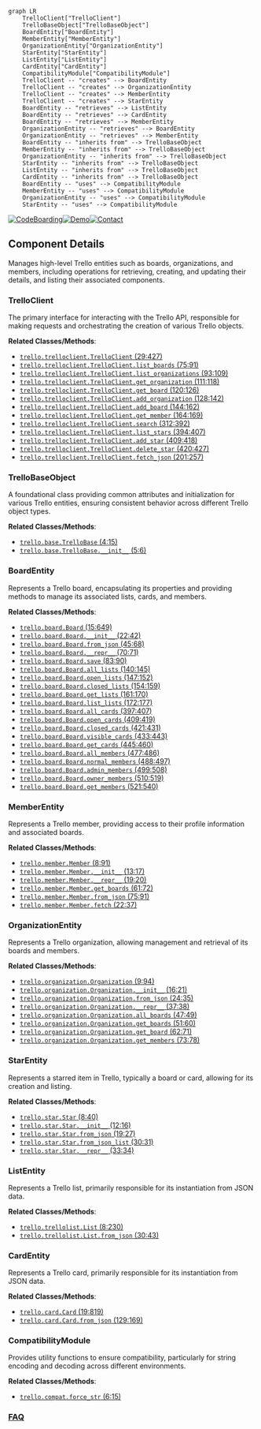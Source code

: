 ```mermaid
graph LR
    TrelloClient["TrelloClient"]
    TrelloBaseObject["TrelloBaseObject"]
    BoardEntity["BoardEntity"]
    MemberEntity["MemberEntity"]
    OrganizationEntity["OrganizationEntity"]
    StarEntity["StarEntity"]
    ListEntity["ListEntity"]
    CardEntity["CardEntity"]
    CompatibilityModule["CompatibilityModule"]
    TrelloClient -- "creates" --> BoardEntity
    TrelloClient -- "creates" --> OrganizationEntity
    TrelloClient -- "creates" --> MemberEntity
    TrelloClient -- "creates" --> StarEntity
    BoardEntity -- "retrieves" --> ListEntity
    BoardEntity -- "retrieves" --> CardEntity
    BoardEntity -- "retrieves" --> MemberEntity
    OrganizationEntity -- "retrieves" --> BoardEntity
    OrganizationEntity -- "retrieves" --> MemberEntity
    BoardEntity -- "inherits from" --> TrelloBaseObject
    MemberEntity -- "inherits from" --> TrelloBaseObject
    OrganizationEntity -- "inherits from" --> TrelloBaseObject
    StarEntity -- "inherits from" --> TrelloBaseObject
    ListEntity -- "inherits from" --> TrelloBaseObject
    CardEntity -- "inherits from" --> TrelloBaseObject
    BoardEntity -- "uses" --> CompatibilityModule
    MemberEntity -- "uses" --> CompatibilityModule
    OrganizationEntity -- "uses" --> CompatibilityModule
    StarEntity -- "uses" --> CompatibilityModule
```
[![CodeBoarding](https://img.shields.io/badge/Generated%20by-CodeBoarding-9cf?style=flat-square)](https://github.com/CodeBoarding/GeneratedOnBoardings)[![Demo](https://img.shields.io/badge/Try%20our-Demo-blue?style=flat-square)](https://www.codeboarding.org/demo)[![Contact](https://img.shields.io/badge/Contact%20us%20-%20contact@codeboarding.org-lightgrey?style=flat-square)](mailto:contact@codeboarding.org)

## Component Details

Manages high-level Trello entities such as boards, organizations, and members, including operations for retrieving, creating, and updating their details, and listing their associated components.

### TrelloClient
The primary interface for interacting with the Trello API, responsible for making requests and orchestrating the creation of various Trello objects.


**Related Classes/Methods**:

- <a href="https://github.com/sarumont/py-trello/blob/master/trello/trelloclient.py#L29-L427" target="_blank" rel="noopener noreferrer">`trello.trelloclient.TrelloClient` (29:427)</a>
- <a href="https://github.com/sarumont/py-trello/blob/master/trello/trelloclient.py#L75-L91" target="_blank" rel="noopener noreferrer">`trello.trelloclient.TrelloClient.list_boards` (75:91)</a>
- <a href="https://github.com/sarumont/py-trello/blob/master/trello/trelloclient.py#L93-L109" target="_blank" rel="noopener noreferrer">`trello.trelloclient.TrelloClient.list_organizations` (93:109)</a>
- <a href="https://github.com/sarumont/py-trello/blob/master/trello/trelloclient.py#L111-L118" target="_blank" rel="noopener noreferrer">`trello.trelloclient.TrelloClient.get_organization` (111:118)</a>
- <a href="https://github.com/sarumont/py-trello/blob/master/trello/trelloclient.py#L120-L126" target="_blank" rel="noopener noreferrer">`trello.trelloclient.TrelloClient.get_board` (120:126)</a>
- <a href="https://github.com/sarumont/py-trello/blob/master/trello/trelloclient.py#L128-L142" target="_blank" rel="noopener noreferrer">`trello.trelloclient.TrelloClient.add_organization` (128:142)</a>
- <a href="https://github.com/sarumont/py-trello/blob/master/trello/trelloclient.py#L144-L162" target="_blank" rel="noopener noreferrer">`trello.trelloclient.TrelloClient.add_board` (144:162)</a>
- <a href="https://github.com/sarumont/py-trello/blob/master/trello/trelloclient.py#L164-L169" target="_blank" rel="noopener noreferrer">`trello.trelloclient.TrelloClient.get_member` (164:169)</a>
- <a href="https://github.com/sarumont/py-trello/blob/master/trello/trelloclient.py#L312-L392" target="_blank" rel="noopener noreferrer">`trello.trelloclient.TrelloClient.search` (312:392)</a>
- <a href="https://github.com/sarumont/py-trello/blob/master/trello/trelloclient.py#L394-L407" target="_blank" rel="noopener noreferrer">`trello.trelloclient.TrelloClient.list_stars` (394:407)</a>
- <a href="https://github.com/sarumont/py-trello/blob/master/trello/trelloclient.py#L409-L418" target="_blank" rel="noopener noreferrer">`trello.trelloclient.TrelloClient.add_star` (409:418)</a>
- <a href="https://github.com/sarumont/py-trello/blob/master/trello/trelloclient.py#L420-L427" target="_blank" rel="noopener noreferrer">`trello.trelloclient.TrelloClient.delete_star` (420:427)</a>
- <a href="https://github.com/sarumont/py-trello/blob/master/trello/trelloclient.py#L201-L257" target="_blank" rel="noopener noreferrer">`trello.trelloclient.TrelloClient.fetch_json` (201:257)</a>


### TrelloBaseObject
A foundational class providing common attributes and initialization for various Trello entities, ensuring consistent behavior across different Trello object types.


**Related Classes/Methods**:

- <a href="https://github.com/sarumont/py-trello/blob/master/trello/base.py#L4-L15" target="_blank" rel="noopener noreferrer">`trello.base.TrelloBase` (4:15)</a>
- <a href="https://github.com/sarumont/py-trello/blob/master/trello/base.py#L5-L6" target="_blank" rel="noopener noreferrer">`trello.base.TrelloBase.__init__` (5:6)</a>


### BoardEntity
Represents a Trello board, encapsulating its properties and providing methods to manage its associated lists, cards, and members.


**Related Classes/Methods**:

- <a href="https://github.com/sarumont/py-trello/blob/master/trello/board.py#L15-L649" target="_blank" rel="noopener noreferrer">`trello.board.Board` (15:649)</a>
- <a href="https://github.com/sarumont/py-trello/blob/master/trello/board.py#L22-L42" target="_blank" rel="noopener noreferrer">`trello.board.Board.__init__` (22:42)</a>
- <a href="https://github.com/sarumont/py-trello/blob/master/trello/board.py#L45-L68" target="_blank" rel="noopener noreferrer">`trello.board.Board.from_json` (45:68)</a>
- <a href="https://github.com/sarumont/py-trello/blob/master/trello/board.py#L70-L71" target="_blank" rel="noopener noreferrer">`trello.board.Board.__repr__` (70:71)</a>
- <a href="https://github.com/sarumont/py-trello/blob/master/trello/board.py#L83-L90" target="_blank" rel="noopener noreferrer">`trello.board.Board.save` (83:90)</a>
- <a href="https://github.com/sarumont/py-trello/blob/master/trello/board.py#L140-L145" target="_blank" rel="noopener noreferrer">`trello.board.Board.all_lists` (140:145)</a>
- <a href="https://github.com/sarumont/py-trello/blob/master/trello/board.py#L147-L152" target="_blank" rel="noopener noreferrer">`trello.board.Board.open_lists` (147:152)</a>
- <a href="https://github.com/sarumont/py-trello/blob/master/trello/board.py#L154-L159" target="_blank" rel="noopener noreferrer">`trello.board.Board.closed_lists` (154:159)</a>
- <a href="https://github.com/sarumont/py-trello/blob/master/trello/board.py#L161-L170" target="_blank" rel="noopener noreferrer">`trello.board.Board.get_lists` (161:170)</a>
- <a href="https://github.com/sarumont/py-trello/blob/master/trello/board.py#L172-L177" target="_blank" rel="noopener noreferrer">`trello.board.Board.list_lists` (172:177)</a>
- <a href="https://github.com/sarumont/py-trello/blob/master/trello/board.py#L397-L407" target="_blank" rel="noopener noreferrer">`trello.board.Board.all_cards` (397:407)</a>
- <a href="https://github.com/sarumont/py-trello/blob/master/trello/board.py#L409-L419" target="_blank" rel="noopener noreferrer">`trello.board.Board.open_cards` (409:419)</a>
- <a href="https://github.com/sarumont/py-trello/blob/master/trello/board.py#L421-L431" target="_blank" rel="noopener noreferrer">`trello.board.Board.closed_cards` (421:431)</a>
- <a href="https://github.com/sarumont/py-trello/blob/master/trello/board.py#L433-L443" target="_blank" rel="noopener noreferrer">`trello.board.Board.visible_cards` (433:443)</a>
- <a href="https://github.com/sarumont/py-trello/blob/master/trello/board.py#L445-L460" target="_blank" rel="noopener noreferrer">`trello.board.Board.get_cards` (445:460)</a>
- <a href="https://github.com/sarumont/py-trello/blob/master/trello/board.py#L477-L486" target="_blank" rel="noopener noreferrer">`trello.board.Board.all_members` (477:486)</a>
- <a href="https://github.com/sarumont/py-trello/blob/master/trello/board.py#L488-L497" target="_blank" rel="noopener noreferrer">`trello.board.Board.normal_members` (488:497)</a>
- <a href="https://github.com/sarumont/py-trello/blob/master/trello/board.py#L499-L508" target="_blank" rel="noopener noreferrer">`trello.board.Board.admin_members` (499:508)</a>
- <a href="https://github.com/sarumont/py-trello/blob/master/trello/board.py#L510-L519" target="_blank" rel="noopener noreferrer">`trello.board.Board.owner_members` (510:519)</a>
- <a href="https://github.com/sarumont/py-trello/blob/master/trello/board.py#L521-L540" target="_blank" rel="noopener noreferrer">`trello.board.Board.get_members` (521:540)</a>


### MemberEntity
Represents a Trello member, providing access to their profile information and associated boards.


**Related Classes/Methods**:

- <a href="https://github.com/sarumont/py-trello/blob/master/trello/member.py#L8-L91" target="_blank" rel="noopener noreferrer">`trello.member.Member` (8:91)</a>
- <a href="https://github.com/sarumont/py-trello/blob/master/trello/member.py#L13-L17" target="_blank" rel="noopener noreferrer">`trello.member.Member.__init__` (13:17)</a>
- <a href="https://github.com/sarumont/py-trello/blob/master/trello/member.py#L19-L20" target="_blank" rel="noopener noreferrer">`trello.member.Member.__repr__` (19:20)</a>
- <a href="https://github.com/sarumont/py-trello/blob/master/trello/member.py#L61-L72" target="_blank" rel="noopener noreferrer">`trello.member.Member.get_boards` (61:72)</a>
- <a href="https://github.com/sarumont/py-trello/blob/master/trello/member.py#L75-L91" target="_blank" rel="noopener noreferrer">`trello.member.Member.from_json` (75:91)</a>
- <a href="https://github.com/sarumont/py-trello/blob/master/trello/member.py#L22-L37" target="_blank" rel="noopener noreferrer">`trello.member.Member.fetch` (22:37)</a>


### OrganizationEntity
Represents a Trello organization, allowing management and retrieval of its boards and members.


**Related Classes/Methods**:

- <a href="https://github.com/sarumont/py-trello/blob/master/trello/organization.py#L9-L94" target="_blank" rel="noopener noreferrer">`trello.organization.Organization` (9:94)</a>
- <a href="https://github.com/sarumont/py-trello/blob/master/trello/organization.py#L16-L21" target="_blank" rel="noopener noreferrer">`trello.organization.Organization.__init__` (16:21)</a>
- <a href="https://github.com/sarumont/py-trello/blob/master/trello/organization.py#L24-L35" target="_blank" rel="noopener noreferrer">`trello.organization.Organization.from_json` (24:35)</a>
- <a href="https://github.com/sarumont/py-trello/blob/master/trello/organization.py#L37-L38" target="_blank" rel="noopener noreferrer">`trello.organization.Organization.__repr__` (37:38)</a>
- <a href="https://github.com/sarumont/py-trello/blob/master/trello/organization.py#L47-L49" target="_blank" rel="noopener noreferrer">`trello.organization.Organization.all_boards` (47:49)</a>
- <a href="https://github.com/sarumont/py-trello/blob/master/trello/organization.py#L51-L60" target="_blank" rel="noopener noreferrer">`trello.organization.Organization.get_boards` (51:60)</a>
- <a href="https://github.com/sarumont/py-trello/blob/master/trello/organization.py#L62-L71" target="_blank" rel="noopener noreferrer">`trello.organization.Organization.get_board` (62:71)</a>
- <a href="https://github.com/sarumont/py-trello/blob/master/trello/organization.py#L73-L78" target="_blank" rel="noopener noreferrer">`trello.organization.Organization.get_members` (73:78)</a>


### StarEntity
Represents a starred item in Trello, typically a board or card, allowing for its creation and listing.


**Related Classes/Methods**:

- <a href="https://github.com/sarumont/py-trello/blob/master/trello/star.py#L8-L40" target="_blank" rel="noopener noreferrer">`trello.star.Star` (8:40)</a>
- <a href="https://github.com/sarumont/py-trello/blob/master/trello/star.py#L12-L16" target="_blank" rel="noopener noreferrer">`trello.star.Star.__init__` (12:16)</a>
- <a href="https://github.com/sarumont/py-trello/blob/master/trello/star.py#L19-L27" target="_blank" rel="noopener noreferrer">`trello.star.Star.from_json` (19:27)</a>
- <a href="https://github.com/sarumont/py-trello/blob/master/trello/star.py#L30-L31" target="_blank" rel="noopener noreferrer">`trello.star.Star.from_json_list` (30:31)</a>
- <a href="https://github.com/sarumont/py-trello/blob/master/trello/star.py#L33-L34" target="_blank" rel="noopener noreferrer">`trello.star.Star.__repr__` (33:34)</a>


### ListEntity
Represents a Trello list, primarily responsible for its instantiation from JSON data.


**Related Classes/Methods**:

- <a href="https://github.com/sarumont/py-trello/blob/master/trello/trellolist.py#L8-L230" target="_blank" rel="noopener noreferrer">`trello.trellolist.List` (8:230)</a>
- <a href="https://github.com/sarumont/py-trello/blob/master/trello/trellolist.py#L30-L43" target="_blank" rel="noopener noreferrer">`trello.trellolist.List.from_json` (30:43)</a>


### CardEntity
Represents a Trello card, primarily responsible for its instantiation from JSON data.


**Related Classes/Methods**:

- <a href="https://github.com/sarumont/py-trello/blob/master/trello/card.py#L19-L819" target="_blank" rel="noopener noreferrer">`trello.card.Card` (19:819)</a>
- <a href="https://github.com/sarumont/py-trello/blob/master/trello/card.py#L129-L169" target="_blank" rel="noopener noreferrer">`trello.card.Card.from_json` (129:169)</a>


### CompatibilityModule
Provides utility functions to ensure compatibility, particularly for string encoding and decoding across different environments.


**Related Classes/Methods**:

- <a href="https://github.com/sarumont/py-trello/blob/master/trello/compat.py#L6-L15" target="_blank" rel="noopener noreferrer">`trello.compat.force_str` (6:15)</a>




### [FAQ](https://github.com/CodeBoarding/GeneratedOnBoardings/tree/main?tab=readme-ov-file#faq)